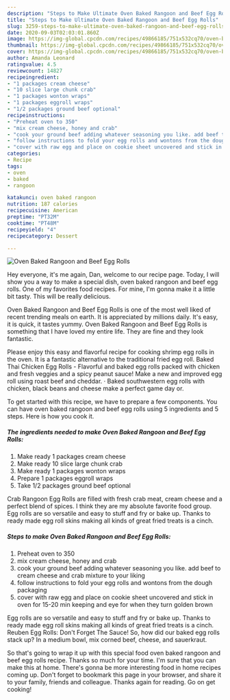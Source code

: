 ```yaml
---
description: "Steps to Make Ultimate Oven Baked Rangoon and Beef Egg Rolls"
title: "Steps to Make Ultimate Oven Baked Rangoon and Beef Egg Rolls"
slug: 3259-steps-to-make-ultimate-oven-baked-rangoon-and-beef-egg-rolls
date: 2020-09-03T02:03:01.860Z
image: https://img-global.cpcdn.com/recipes/49866185/751x532cq70/oven-baked-rangoon-and-beef-egg-rolls-recipe-main-photo.jpg
thumbnail: https://img-global.cpcdn.com/recipes/49866185/751x532cq70/oven-baked-rangoon-and-beef-egg-rolls-recipe-main-photo.jpg
cover: https://img-global.cpcdn.com/recipes/49866185/751x532cq70/oven-baked-rangoon-and-beef-egg-rolls-recipe-main-photo.jpg
author: Amanda Leonard
ratingvalue: 4.5
reviewcount: 14827
recipeingredient:
- "1 packages cream cheese"
- "10 slice large chunk crab"
- "1 packages wonton wraps"
- "1 packages eggroll wraps"
- "1/2 packages ground beef optional"
recipeinstructions:
- "Preheat oven to 350"
- "mix cream cheese, honey and crab"
- "cook your ground beef adding whatever seasoning you like. add beef to cream cheese and crab mixture to your liking"
- "follow instructions to fold your egg rolls and wontons from the dough packaging"
- "cover with raw egg and place on cookie sheet uncovered and stick in oven for 15-20 min keeping and eye for when they turn golden brown"
categories:
- Recipe
tags:
- oven
- baked
- rangoon

katakunci: oven baked rangoon 
nutrition: 187 calories
recipecuisine: American
preptime: "PT32M"
cooktime: "PT48M"
recipeyield: "4"
recipecategory: Dessert

---
```



![Oven Baked Rangoon and Beef Egg Rolls](https://img-global.cpcdn.com/recipes/49866185/751x532cq70/oven-baked-rangoon-and-beef-egg-rolls-recipe-main-photo.jpg)

Hey everyone, it's me again, Dan, welcome to our recipe page. Today, I will show you a way to make a special dish, oven baked rangoon and beef egg rolls. One of my favorites food recipes. For mine, I'm gonna make it a little bit tasty. This will be really delicious.

Oven Baked Rangoon and Beef Egg Rolls is one of the most well liked of recent trending meals on earth. It is appreciated by millions daily. It's easy, it is quick, it tastes yummy. Oven Baked Rangoon and Beef Egg Rolls is something that I have loved my entire life. They are fine and they look fantastic.

Please enjoy this easy and flavorful recipe for cooking shrimp egg rolls in the oven. It is a fantastic alternative to the traditional fried egg roll. Baked Thai Chicken Egg Rolls - Flavorful and baked egg rolls packed with chicken and fresh veggies and a spicy peanut sauce! Make a new and improved egg roll using roast beef and cheddar. · Baked southwestern egg rolls with chicken, black beans and cheese make a perfect game day or.


To get started with this recipe, we have to prepare a few components. You can have oven baked rangoon and beef egg rolls using 5 ingredients and 5 steps. Here is how you cook it.

<!--inarticleads1-->

##### The ingredients needed to make Oven Baked Rangoon and Beef Egg Rolls:

1. Make ready 1 packages cream cheese
1. Make ready 10 slice large chunk crab
1. Make ready 1 packages wonton wraps
1. Prepare 1 packages eggroll wraps
1. Take 1/2 packages ground beef optional


Crab Rangoon Egg Rolls are filled with fresh crab meat, cream cheese and a perfect blend of spices. I think they are my absolute favorite food group. Egg rolls are so versatile and easy to stuff and fry or bake up. Thanks to ready made egg roll skins making all kinds of great fried treats is a cinch. 

<!--inarticleads2-->

##### Steps to make Oven Baked Rangoon and Beef Egg Rolls:

1. Preheat oven to 350
1. mix cream cheese, honey and crab
1. cook your ground beef adding whatever seasoning you like. add beef to cream cheese and crab mixture to your liking
1. follow instructions to fold your egg rolls and wontons from the dough packaging
1. cover with raw egg and place on cookie sheet uncovered and stick in oven for 15-20 min keeping and eye for when they turn golden brown


Egg rolls are so versatile and easy to stuff and fry or bake up. Thanks to ready made egg roll skins making all kinds of great fried treats is a cinch. Reuben Egg Rolls: Don&#39;t Forget The Sauce! So, how did our baked egg rolls stack up? In a medium bowl, mix corned beef, cheese, and sauerkraut. 

So that's going to wrap it up with this special food oven baked rangoon and beef egg rolls recipe. Thanks so much for your time. I'm sure that you can make this at home. There's gonna be more interesting food in home recipes coming up. Don't forget to bookmark this page in your browser, and share it to your family, friends and colleague. Thanks again for reading. Go on get cooking!
